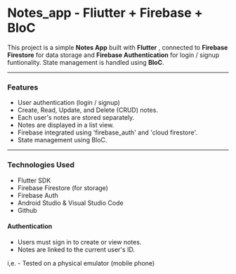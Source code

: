 # Notes_app - Fliutter + Firebase + BloC

This project is a simple **Notes App** built with **Flutter** , connected to **Firebase Firestore** for data storage and **Firebase Authentication** for login / signup funtionality. State management is handled using **BloC**.

--------------------------------------------------------------------------------------
### Features
- User authentication (login / signup)
- Create, Read, Update, and Delete (CRUD) notes.
- Each user's notes are stored separately.
- Notes are displayed in a list view.
- Firebase integrated using 'firebase_auth' and 'cloud firestore'.
- State management using BloC.

--------------------------------------------------------------------------------------

### Technologies Used
- Flutter SDK
- Firebase Firestore (for storage)
- Firebase Auth
- Android Studio & Visual Studio Code
- Github

#### Authentication
- Users must sign in to create or view notes.
- Notes are linked to the current user's ID.

i,e. - Tested on a physical emulator (mobile phone)

